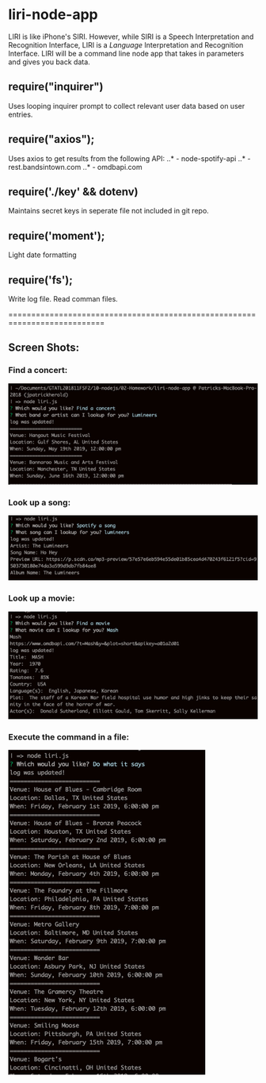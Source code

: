 # liri-node-app
LIRI is like iPhone's SIRI. However, while SIRI is a Speech Interpretation and Recognition Interface, LIRI is a _Language_ Interpretation and Recognition Interface. LIRI will be a command line node app that takes in parameters and gives you back data.

## require("inquirer")
Uses looping inquirer prompt to collect relevant user data based on user entries.

## require("axios");
Uses axios to get results from the following API:
..* - node-spotify-api
..* - rest.bandsintown.com
..* - omdbapi.com

## require('./key' && dotenv)
Maintains secret keys in seperate file not included in git repo.

## require('moment');
Light date formatting


## require('fs');
Write log file. Read comman files.

===========================================================================

## Screen Shots:

### Find a concert:
![Find a concert](img/findConcert.png "Find a concert")

### Look up a song:
![Find a song](img/findSong.png "Look up a song")

### Look up a movie:
![Find a movie](img/findMovie.png "Look up a movie")

### Execute the command in a file:
![Find a movie](img/doWhat.png "Do what it says")
